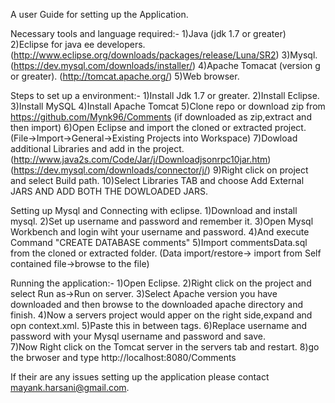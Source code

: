 A user Guide for setting up the Application.
    
Necessary tools and language required:-
    1)Java (jdk 1.7 or greater)
    2)Eclipse for java ee developers.
    (http://www.eclipse.org/downloads/packages/release/Luna/SR2)
    3)Mysql.
    (https://dev.mysql.com/downloads/installer/)
    4)Apache Tomacat (version g or greater).
    (http://tomcat.apache.org/)
    5)Web browser.
    
    
Steps to set up a environment:-
    1)Install Jdk 1.7 or greater.
    2)Install Eclipse.
    3)Install MySQL
    4)Install Apache Tomcat
    5)Clone repo or download zip from https://github.com/Mynk96/Comments
    (if downloaded as zip,extract and then import)
    6)Open Eclipse and import the cloned or extracted project.
    (File->Import->General->Existing Projects into Workspace)
    7)Dowload additional Libraries and add in the project.
    (http://www.java2s.com/Code/Jar/j/Downloadjsonrpc10jar.htm)
    (https://dev.mysql.com/downloads/connector/j/)
    9)Right click on project and select Build path.
    10)Select Libraries TAB and choose Add External JARS AND ADD BOTH THE DOWLOADED JARS.
    
    
Setting up Mysql and Connecting with eclipse.
    1)Download and install mysql.
    2)Set up username and password and remember it.
    3)Open Mysql Workbench and login wiht your username and password.
    4)And execute Command
    "CREATE DATABASE comments"
    5)Import commentsData.sql from the cloned or extracted folder.
    (Data import/restore-> import from Self contained file->browse to the file)


Running the application:-
    1)Open Eclipse.
    2)Right click on the project and select Run as->Run on server.
    3)Select Apache version you have downloaded and then browse to the downloaded apache directory and finish.
    4)Now a servers project would apper on the right side,expand and opn context.xml.
    5)Paste this in between <Context></Context> tags.
    <Resource name="jdbc/comments" auth="Container" type="javax.sql.DataSource"
               maxActive="100" maxIdle="30" maxWait="10000"
               username="root" password="root" driverClassName="com.mysql.jdbc.Driver"
               url="jdbc:mysql://localhost:3306/comments"/>
    6)Replace username and password with your Mysql username and password and save.           
    7)Now Right click on the Tomcat server in the servers tab and restart.
    8)go the brwoser and type
    http://localhost:8080/Comments 
    
If their are any issues setting up the application please contact mayank.harsani@gmail.com.    
    
    

	